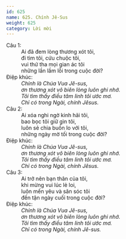 ```yaml
---
id: 625
name: 625. Chính Jê-Sus
weight: 625
category: Lời mời
---
```

<dl><dt>Câu 1:</dt><dd data-verse="1">Ai đã đem lòng thương xót tôi, <br/>đi tìm tôi, cứu chuộc tôi, <br/>vui thứ tha mọi gian ác tôi <br/>những lần lầm lỗi trong cuộc đời? </dd><dt>Điệp khúc:</dt><dd data-chorus="1"><em>Chính là Chúa Vua Jê-sus, <br/>ơn thương xót vô biên lòng luôn ghi nhớ. <br/>Tôi tìm thấy điều tâm linh tôi ước mơ. <br/>Chỉ có trong Ngài, chính Jêsus. </em></dd><dt>Câu 2:</dt><dd data-verse="2">Ai xóa nghi ngờ kinh hãi tôi, <br/>bao bọc tôi giữ gìn tôi, <br/>luôn sẻ chia buồn lo với tôi, <br/>những ngày mờ tối trong cuộc đời? </dd><dt>Điệp khúc:</dt><dd data-chorus="1"><em>Chính là Chúa Vua Jê-sus, <br/>ơn thương xót vô biên lòng luôn ghi nhớ. <br/>Tôi tìm thấy điều tâm linh tôi ước mơ. <br/>Chỉ có trong Ngài, chính Jêsus. </em></dd><dt>Câu 3:</dt><dd data-verse="3">Ai trở nên bạn thân của tôi, <br/>khi mừng vui lúc lẻ loi, <br/>luôn mến yêu và săn sóc tôi <br/>đến tận ngày cuối trong cuộc đời? </dd><dt>Điệp khúc:</dt><dd data-chorus="1"><em>Chính là Chúa Vua Jê-sus, <br/>ơn thương xót vô biên lòng luôn ghi nhớ. <br/>Tôi tìm thấy điều tâm linh tôi ước mơ. <br/>Chỉ có trong Ngài, chính Jê-sus. </em></dd></dl>
